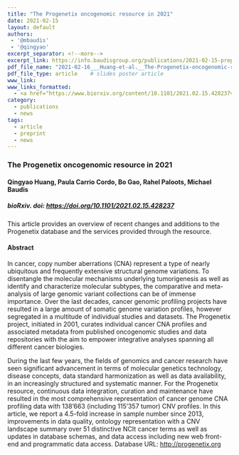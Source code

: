 ```yaml
---
title: "The Progenetix oncogenomic resource in 2021"
date: 2021-02-15
layout: default
authors:
 - '@mbaudis'
 - '@qingyao'
excerpt_separator: <!--more-->
excerpt_link: https://info.baudisgroup.org/publications/2021-02-15-preprint-Progenetix-2021/
pdf_file_name: "2021-02-16___Huang-et-al.__The-Progenetix-oncogenomic-resource-in-2021__bioRxiv-428237v2.pdf"
pdf_file_type: article    # slides poster article
www_link:
www_links_formatted:
  - <a href="https://www.biorxiv.org/content/10.1101/2021.02.15.428237v2" target="_blank">[bioRxiv]</a>
category:
  - publications
  - news
tags:
  - article
  - preprint
  - news
---
```


### The Progenetix oncogenomic resource in 2021

#### Qingyao Huang, Paula Carrio Cordo, Bo Gao, Rahel Paloots, Michael Baudis

##### bioRxiv. doi: https://doi.org/10.1101/2021.02.15.428237

This article provides an overview of recent changes and additions to the Progenetix database and the services provided through the resource.

<!--more-->

#### Abstract

In cancer, copy number aberrations (CNA) represent a type of nearly ubiquitous and frequently extensive structural genome variations. To disentangle the molecular mechanisms underlying tumorigenesis as well as identify and characterize molecular subtypes, the comparative and meta-analysis of large genomic variant collections can be of immense importance. Over the last decades, cancer genomic profiling projects have resulted in a large amount of somatic genome variation profiles, however segregated in a multitude of individual studies and datasets. The Progenetix project, initiated in 2001, curates individual cancer CNA profiles and associated metadata from published oncogenomic studies and data repositories with the aim to empower integrative analyses spanning all different cancer biologies.

During the last few years, the fields of genomics and cancer research have seen significant advancement in terms of molecular genetics technology, disease concepts, data standard harmonization as well as data availability, in an increasingly structured and systematic manner. For the Progenetix resource, continuous data integration, curation and maintenance have resulted in the most comprehensive representation of cancer genome CNA profiling data with 138’663 (including 115’357 tumor) CNV profiles. In this article, we report a 4.5-fold increase in sample number since 2013, improvements in data quality, ontology representation with a CNV landscape summary over 51 distinctive NCIt cancer terms as well as updates in database schemas, and data access including new web front-end and programmatic data access. Database URL: <http://progenetix.org>
